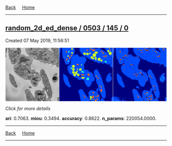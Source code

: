 
[Back](..)&nbsp;&nbsp;&nbsp;&nbsp;&nbsp;[Home](https://leapmanlab.github.io/snapshots)

---

<div class="summary"><a href="0"><h2>random_2d_ed_dense / 0503 / 145 / 0</h2></a><p>Created 07 May 2019, 11:56:51
</p><a href="0"><img src="0/media/summary.png" align="center"></a><p>
<i>Click for more details</i>
</p></div>

**ari**: 0.7063. **miou**: 0.3494. **accuracy**: 0.8822. **n_params**: 220054.0000. 

---

[Back](..)&nbsp;&nbsp;&nbsp;&nbsp;&nbsp;[Home](https://leapmanlab.github.io/snapshots)

---